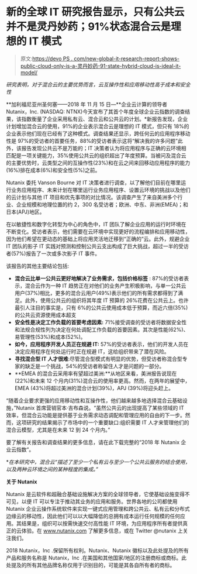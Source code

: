 # 新的全球 IT 研究报告显示，只有公共云并不是灵丹妙药；91%状态混合云是理想的 IT 模式

> 原文:[https://devo PS . com/new-global-it-research-report-shows-public-cloud-only-is-a-灵丹妙药-91-state-hybrid-cloud-is-ideal-it-model/](https://devops.com/new-global-it-research-report-shows-public-cloud-only-is-not-a-panacea-91-state-hybrid-cloud-is-ideal-it-model/)

*研究表明，对于混合云的主要优势而言，云互操作性和应用移动性高于成本和安全性*

**加利福尼亚州圣何塞——2018 年 11 月 15 日—**企业云计算的领导者 Nutanix，Inc. (NASDAQ: NTNX)今天宣布了其首个年度全球企业云指数的调查结果，该指数衡量了企业采用私有云、混合云和公共云的计划。*新报告发现，企业计划增加混合云的使用，91%的企业表示混合云是理想的 IT 模式，但只有 18%的企业表示他们现在已经有了这种模式。调查结果还显示，跨任何云的应用程序移动性是 97%的受访者的首要任务，88%的受访者表示这将“解决我的许多问题”此外，该报告发现公共云不是万能的；IT 决策者认为将应用程序与正确的云环境相匹配是一项关键能力，35%使用公共云的组织超出了年度预算。当被问及混合云的主要优势时，云类型之间的互操作性(23%)和在云之间来回移动应用程序的能力(16%)排在成本(6%)和安全性(5%)之前。

Nutanix 委托 Vanson Bourne 对 IT 决策者进行调查，以了解他们目前在哪里运行业务应用程序、未来计划在哪里运行业务应用程序、设置云环境的挑战以及他们的云计划与其他 IT 项目和优先事项的对比情况。该调查产生了来自美洲多个行业、企业规模和地理位置的约 2，300 名受访者；欧洲、中东、非洲(EMEA)；和日本(APJ)地区。

在以敏捷性和数字化转型为中心的角色中，IT 团队了解企业应用的运行时环境在不断变化。受访者表示，他们需要在云环境中实现更好的流程编排和应用移动性，因为他们希望在更动态的基础上将应用灵活地迁移到“正确的”云。此外，规避企业 IT 团队的影子 IT 实践对预测和控制公共云支出构成了巨大挑战，超过一半的受访者(57%)报告了一次或多次影子 IT 事件。

该报告的其他主要结论包括:

*   **混合云比单一公共云更好地解决了业务需求，包括价格标签** : 87%的受访者表示，混合云作为一种 IT 趋势正在对他们的业务产生积极影响，与单一公共云用户(37%)相比，更多的混合云用户(49%)表示他们的所有需求都得到了满足。此外，使用公共云的组织将其年度 IT 预算的 26%花费在公共云上。也许最引人注目的事实是，只有 6%的公共云使用成本低于预算，而近六倍(35%)的公共云资源使用成本超支
*   **安全性是决定工作负载的首要考虑因素:** 71%接受调查的受访者将数据安全性和法规合规性列为决定在何处调配工作负载的首要因素。其次是性能(62%)、易管理性(53%)和成本(52%)。
*   **如今，应用程序开发人员正在规避 IT:** 57%的受访者表示，他们的开发人员在决定应用程序在何处运行时正在规避 IT，这给组织带来了潜在风险。
*   **寻找混合型 IT 人才很难**:尽管混合型模式有明显的优势，但受访者称混合型专家的缺乏是一个挑战，54%的受访者称留住人才是问题的一部分。
*   **EMEA 的混合云采用率有望超过美洲:**从地区来看，美洲报告说现在(22%)和未来 12 个月内(31%)混合云的使用率更高。然而，在两年的展望中，EMEA (43%)将超过美洲的混合计划(39%)，APJ (39%)将迎头赶上。

“随着企业要求更强的应用移动性和互操作性，他们越来越多地选择混合云基础设施，”Nutanix 首席营销官本·吉布森说。“虽然公共云的出现提高了某些领域的 IT 效率，但混合云功能是提供基于业务需求动态调配和管理应用的自由的下一步。然而，这项研究的结果揭示了市场中的一个重要缺口:组织需要 IT 人才来管理他们的混合云模型，尤其是在未来 12 到 24 个月内。”

要了解有关报告和调查结果的更多信息，请在此下载完整的“2018 年 Nutanix 企业云指数”。

**在本研究中，混合云“描述了至少一个私有云与至少一个公共云服务的结合使用，以及两种云环境之间的某种程度的集成。”*

**关于 Nutanix**

Nutanix 是云软件和超融合基础设施解决方案的全球领导者，它使基础设施变得不可见，以便 IT 可以专注于推动其业务的应用和服务。世界各地的公司都使用 Nutanix 企业云操作系统软件来实现一键式应用管理和跨公共云、私有云和分布式边缘云的移动性，因此他们可以以大幅降低的总拥有成本运行任何规模的任何应用。其结果是，组织可以按需快速交付高性能 IT 环境，为应用程序所有者提供真正的云体验。在 www.nutanix.com 了解更多信息，或在 Twitter @nutanix 上关注我们。

2018 Nutanix，Inc .保留所有权利。Nutanix、Nutanix 徽标以及此处提及的所有产品和服务名称是 Nutanix，Inc .在美国和其他国家/地区的注册商标或商标。此处提及的所有其他品牌名称仅用于识别目的，可能是其各自所有者的商标。